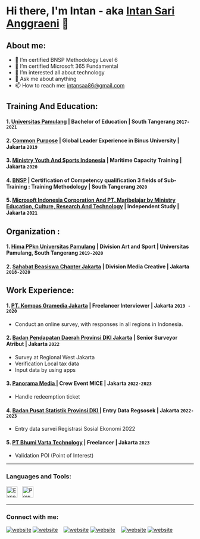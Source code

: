 # Hi there, I'm Intan - aka [Intan Sari Anggraeni](https://www.youtube.com/channel/UC173Y5UwFN2dRuxf7LsgSGQ) 👋
## About me:
- 🔭 I’m certified BNSP Methodology Level 6
- 🌱 I’m certified Microsoft 365 Fundamental
- 🤔 I’m interested all about technology
- 💬 Ask me about anything
- 📫 How to reach me: intansaa86@gmail.com

## Training And Education:

 #### 1. [Universitas Pamulang](https://www.unpam.ac.id) | Bachelor of Education | South Tangerang `2017-2021`
 #### 2. [Common Purpose](https://commonpurpose.org) | Global Leader Experience in Binus University | Jakarta `2019`
 #### 3. [Ministry Youth And Sports Indonesia](https://www.kemenpora.go.id/) | Maritime Capacity Training  | Jakarta `2020`
 #### 4. [BNSP](https://bnsp.go.id/) | Certification of Competency qualification 3 fields of Sub-Training : Training Methodology  | South Tangerang `2020`
 #### 5. [Microsoft Indonesia Corporation And PT. Maribelajar by Ministry Education, Culture, Research And Technology](https://www.kemdikbud.go.id/) | Independent Study | Jakarta `2021`

## Organization :
 #### 1. [Hima PPkn Universitas Pamulang](https://ppkn.unpam.ac.id/) | Division Art and Sport | Universitas Pamulang, South Tangerang `2019-2020`
 #### 2. [Sahabat Beasiswa Chapter Jakarta](https://info.schoters.com/) | Division Media Creative | Jakarta `2018-2020`

## Work Experience:
#### 1. [PT. Kompas Gramedia Jakarta](https://https://www.kompasgramedia.com/) | Freelancer Interviewer | Jakarta `2019 - 2020`
   -  Conduct an online survey, with responses in all regions in Indonesia.
#### 2. [Badan Pendapatan Daerah Provinsi DKI Jakarta](https://https://bapenda.jakarta.go.id) | Senior Surveyor Atribut | Jakarta `2022`
   - Survey at Regional West Jakarta 
   - Verification Local tax data
   - Input data by using apps
#### 3. [Panorama Media ](https://https://panoramamedia.co.id/) | Crew Event MICE | Jakarta `2022-2023`
   - Handle redeemption ticket
#### 4. [Badan Pusat Statistik Provinsi DKI ](https://jakpuskota.bps.go.id/) | Entry Data Regsosek | Jakarta `2022-2023`
   - Entry data survei Registrasi Sosial Ekonomi 2022
#### 5. [PT Bhumi Varta Technology](https://bvarta.com/) | Freelancer | Jakarta `2023`
   - Validation POI (Point of Interest) 


---

### Languages and Tools:
[<img align="left" alt="Excel" width="30px" src="https://is2-ssl.mzstatic.com/image/thumb/Purple126/v4/a8/fd/5a/a8fd5a84-c6f1-355f-3b9f-6e86598efaa3/XCEL.png/1200x630bb.png" style="padding-right:10px;" />][webdev]
[<img align="left" alt="Power BI" width="30px" src="https://powerbi.microsoft.com/pictures/application-logos/svg/powerbi.svg" style="padding-right:0px;" />][webdev]
<br />
<br />

---
### Connect with me:

[![website](./img/youtube-light.svg)](https://www.youtube.com/channel/UC173Y5UwFN2dRuxf7LsgSGQ-light-mode-only)
[![website](./img/youtube-dark.svg)](https://www.youtube.com/channel/UC173Y5UwFN2dRuxf7LsgSGQ-dark-mode-only)
&nbsp;&nbsp;
[![website](./img/linkedin-light.svg)](https://www.linkedin.com/in/intansarianggraeni#gh-light-mode-only)
[![website](./img/linkedin-dark.svg)](https://www.linkedin.com/in/intansarianggraeni#gh-dark-mode-only)
&nbsp;&nbsp;
[![website](./img/instagram-light.svg)](https://instagram.com/tans.pdf#gh-light-mode-only)
[![website](./img/instagram-dark.svg)](https://instagram.com/tans.pdf#gh-dark-mode-only)



[webdev]: https://github.com/Tansaa/Tansaa
